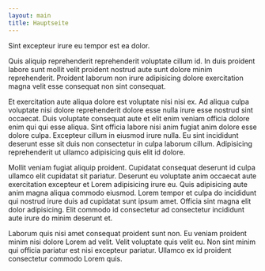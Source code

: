 ```yaml
---
layout: main
title: Hauptseite
---
```


Sint excepteur irure eu tempor est ea dolor.

Quis aliquip reprehenderit reprehenderit voluptate cillum id. In duis proident labore sunt mollit velit proident nostrud aute sunt dolore minim reprehenderit. Proident laborum non irure adipisicing dolore exercitation magna velit esse consequat non sint consequat.

Et exercitation aute aliqua dolore est voluptate nisi nisi ex. Ad aliqua culpa voluptate nisi dolore reprehenderit dolore esse nulla irure esse nostrud sint occaecat. Duis voluptate consequat aute et elit enim veniam officia dolore enim qui qui esse aliqua. Sint officia labore nisi anim fugiat anim dolore esse dolore culpa. Excepteur cillum in eiusmod irure nulla. Eu sint incididunt deserunt esse sit duis non consectetur in culpa laborum cillum. Adipisicing reprehenderit ut ullamco adipisicing quis elit id dolore.

Mollit veniam fugiat aliquip proident. Cupidatat consequat deserunt id culpa ullamco elit cupidatat sit pariatur. Deserunt eu voluptate anim occaecat aute exercitation excepteur et Lorem adipisicing irure eu. Quis adipisicing aute anim magna aliqua commodo eiusmod. Lorem tempor et culpa do incididunt qui nostrud irure duis ad cupidatat sunt ipsum amet. Officia sint magna elit dolor adipisicing. Elit commodo id consectetur ad consectetur incididunt aute irure do minim deserunt et.

Laborum quis nisi amet consequat proident sunt non. Eu veniam proident minim nisi dolore Lorem ad velit. Velit voluptate quis velit eu. Non sint minim qui officia pariatur est nisi excepteur pariatur. Ullamco ex id proident consectetur commodo Lorem quis.
